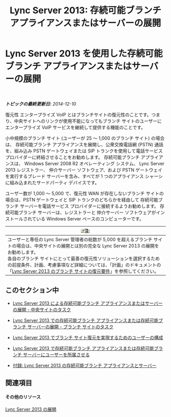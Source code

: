﻿---
title: 'Lync Server 2013: 存続可能ブランチ アプライアンスまたはサーバーの展開'
TOCTitle: 存続可能ブランチ アプライアンスまたはサーバーの展開
ms:assetid: cb780c14-dc5f-41ba-8092-f20ae905bd16
ms:mtpsurl: https://technet.microsoft.com/ja-jp/library/Gg398849(v=OCS.15)
ms:contentKeyID: 48273586
ms.date: 05/19/2016
mtps_version: v=OCS.15
ms.translationtype: HT
---

# Lync Server 2013 を使用した存続可能ブランチ アプライアンスまたはサーバーの展開

 

_**トピックの最終更新日:** 2014-12-10_

復元性 エンタープライズ VoIP とはブランチサイトの復元性のことです。つまり、中央サイトへのリンクが使用不能になってもブランチ サイトのユーザーに エンタープライズ VoIP サービスを継続して提供する機能のことです。

小中規模のブランチ サイト (ユーザーが 25 ～ 1,000 のブランチ サイト) の場合は、 存続可能ブランチ アプライアンスを展開し、公衆交換電話網 (PSTN) 通話を、組み込み PSTN ゲートウェイまたは SIP トランクを使用して電話サービス プロバイダーに終結させることをお勧めします。 存続可能ブランチ アプライアンスは、 Windows Server 2008 R2 オペレーティング システム、 Lync Server 2013 レジストラー、 仲介サーバー ソフトウェア、および PSTN ゲートウェイを実行するブレード サーバーを含み、すべてが 1 つのアプライアンス シャーシに組み込まれたサードパーティ デバイスです。

ユーザー数が 1,000 ～ 5,000 で、復元性 WAN が存在しないブランチ サイトの場合は、PSTN ゲートウェイと SIP トランクのどちらかを経由して 存続可能ブランチ サーバーを電話サービス プロバイダーに接続するようお勧めします。 存続可能ブランチ サーバーは、レジストラーと 仲介サーバー ソフトウェアがインストールされている Windows Server ベースのコンピューターです。

<table>
<thead>
<tr class="header">
<th><img src="images/Gg412781.note(OCS.15).gif" title="note" alt="note" />注:</th>
</tr>
</thead>
<tbody>
<tr class="odd">
<td>ユーザーと専任の Lync Server 管理者の総数が 5,000 を超えるブランチ サイトの場合は、中央サイトの展開とは別の完全な Lync Server 2013 の展開をお勧めします。<br />
各自のブランチ サイトにとって最善の復元性ソリューションを選択するための前提条件、計画、考慮事項など詳細については、「計画」のドキュメントの「<a href="lync-server-2013-branch-site-resiliency-requirements.md">Lync Server 2013 のブランチ サイトの復元要件</a>」を参照してください。</td>
</tr>
</tbody>
</table>


## このセクション中

  - [Lync Server 2013 による存続可能ブランチ アプライアンスまたはサーバーの展開 - 中央サイトのタスク](lync-server-2013-deploying-a-survivable-branch-appliance-or-server-central-site-tasks.md)

  - [Lync Server 2013 での存続可能ブランチ アプライアンスまたは存続可能ブランチ サーバーの展開 - ブランチ サイトのタスク](lync-server-2013-deploy-a-survivable-branch-appliance-or-server-branch-site-task.md)

  - [Lync Server 2013 でブランチ サイト復元を実現するためのユーザーの構成](lync-server-2013-configuring-users-for-branch-site-resiliency.md)

  - [Lync Server 2013 で存続可能ブランチ アプライアンスまたは存続可能ブランチ サーバーにユーザーを所属させる](lync-server-2013-home-users-on-a-survivable-branch-appliance-or-server.md)

  - [付録: Lync Server 2013 の存続可能ブランチ アプライアンスとサーバー](lync-server-2013-appendices-survivable-branch-appliances-and-servers.md)

## 関連項目

#### その他のリソース

[Lync Server 2013 の展開](lync-server-2013-deploying-lync-server.md)


